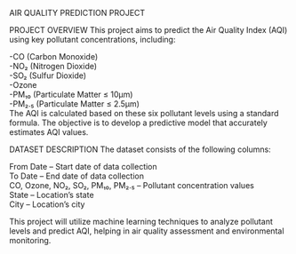  AIR QUALITY PREDICTION PROJECT
 
 PROJECT OVERVIEW
This project aims to predict the Air Quality Index (AQI) using key pollutant concentrations, including:

-CO (Carbon Monoxide)                                                                                 
-NO₂ (Nitrogen Dioxide)                                                                          
-SO₂ (Sulfur Dioxide)                                                                              
-Ozone                                                                              
-PM₁₀ (Particulate Matter ≤ 10µm)                                                                
-PM₂.₅ (Particulate Matter ≤ 2.5µm)                                                               
The AQI is calculated based on these six pollutant levels using a standard formula. The objective is to develop a predictive model that accurately estimates AQI values.

DATASET DESCRIPTION
The dataset consists of the following columns:

From Date – Start date of data collection                                                             
To Date – End date of data collection                                                     
CO, Ozone, NO₂, SO₂, PM₁₀, PM₂.₅ – Pollutant concentration values                                         
State – Location’s state                                                                         
City – Location’s city                                                        

This project will utilize machine learning techniques to analyze pollutant levels and predict AQI, helping in air quality assessment and environmental monitoring.
